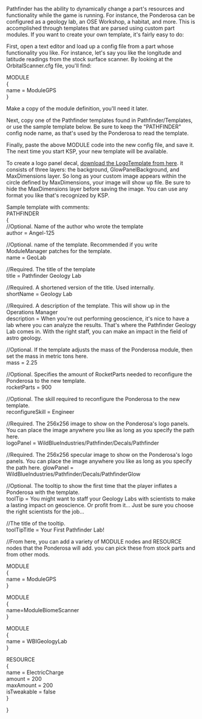 Pathfinder has the ability to dynamically change a part's resources and functionality while the game is running. For instance, the Ponderosa can be configured as a geology lab, an OSE Workshop, a habitat, and more. This is accomplished through templates that are parsed using custom part modules. If you want to create your own template, it's fairly easy to do:

First, open a text editor and load up a config file from a part whose functionality you like. For instance, let's say you like the longitude and latitude readings from the stock surface scanner. By looking at the OrbitalScanner.cfg file, you'll find:

MODULE  
{  
    name = ModuleGPS  
}

Make a copy of the module definition, you'll need it later.

Next, copy one of the Pathfinder templates found in Pathfinder/Templates, or use the sample template below. Be sure to keep the "PATHFINDER" config node name, as that's used by the Ponderosa to read the template.

Finally, paste the above MODULE code into the new config file, and save it. The next time you start KSP, your new template will be available.

To create a logo panel decal, [download the LogoTemplate from here](http://www.spellflight.com/KSP/LogoTemplate.psd). it consists of three layers: the background, GlowPanelBackground, and MaxDimensions layer. So long as your custom image appears within the circle defined by MaxDimensions, your image will show up file. Be sure to hide the MaxDimensions layer before saving the image. You can use any format you like that's recognized by KSP.

Sample template with comments:  
PATHFINDER  
{  
  //Optional. Name of the author who wrote the template  
  author = Angel-125

  //Optional. name of the template. Recommended if you write ModuleManager patches for the template.  
  name = GeoLab

  //Required. The title of the template  
  title = Pathfinder Geology Lab

  //Required. A shortened version of the title. Used internally.  
  shortName = Geology Lab

  //Required. A description of the template. This will show up in the Operations Manager  
  description = When you're out performing geoscience, it's nice to have a lab where you can analyze the results. That's where the Pathfinder Geology Lab comes in. With the right staff, you can make an impact in the field of astro geology.

  //Optional. If the template adjusts the mass of the Ponderosa module, then set the mass in metric tons here.  
  mass = 2.25

  //Optional. Specifies the amount of RocketParts needed to reconfigure the Ponderosa to the new template.  
  rocketParts = 900

  //Optional. The skill required to reconfigure the Ponderosa to the new template.  
  reconfigureSkill = Engineer

  //Required. The 256x256 image to show on the Ponderosa's logo panels. You can place the image anywhere you like as long as you specify the path here.  
  logoPanel = WildBlueIndustries/Pathfinder/Decals/Pathfinder

  //Required. The 256x256 specular image to show on the Ponderosa's logo panels. You can place the image anywhere you like as long as you specify the path here. 
  glowPanel = WildBlueIndustries/Pathfinder/Decals/PathfinderGlow

  //Optional. The tooltip to show the first time that the player inflates a Ponderosa with the template.  
  toolTip = You might want to staff your Geology Labs with scientists to make a lasting impact on geoscience.   Or profit from it... Just be sure you choose the right scientists for the job...

  //The title of the tooltip.  
  toolTipTitle = Your First Pathfinder Lab!

  //From here, you can add a variety of MODULE nodes and RESOURCE nodes that the Ponderosa will add. you can pick these from stock parts and from other mods.  
  
MODULE  
{  
    name = ModuleGPS  
}

MODULE  
{  
    name=ModuleBiomeScanner  
}

MODULE  
{  
    name = WBIGeologyLab  
}

RESOURCE  
{  
    name = ElectricCharge  
    amount = 200  
    maxAmount = 200  
    isTweakable = false  
}

}